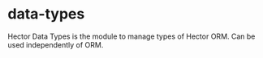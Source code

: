 # data-types
Hector Data Types is the module to manage types of Hector ORM. Can be used independently of ORM.
